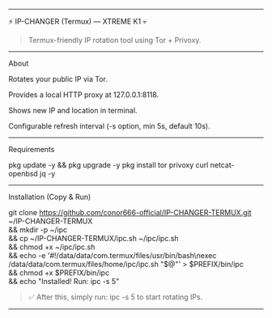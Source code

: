 
---

⚡ IP-CHANGER (Termux) — XTREME K1 💀

> Termux-friendly IP rotation tool using Tor + Privoxy.




---

About

Rotates your public IP via Tor.

Provides a local HTTP proxy at 127.0.0.1:8118.

Shows new IP and location in terminal.

Configurable refresh interval (-s option, min 5s, default 10s).



---

Requirements

pkg update -y && pkg upgrade -y
pkg install tor privoxy curl netcat-openbsd jq -y


---

Installation (Copy & Run)

git clone https://github.com/conor666-official/IP-CHANGER-TERMUX.git ~/IP-CHANGER-TERMUX \
&& mkdir -p ~/ipc \
&& cp ~/IP-CHANGER-TERMUX/ipc.sh ~/ipc/ipc.sh \
&& chmod +x ~/ipc/ipc.sh \
&& echo -e '#!/data/data/com.termux/files/usr/bin/bash\nexec /data/data/com.termux/files/home/ipc/ipc.sh "$@"' > $PREFIX/bin/ipc \
&& chmod +x $PREFIX/bin/ipc \
&& echo "Installed! Run: ipc -s 5"

> ✅ After this, simply run:
ipc -s 5 to start rotating IPs.




---

